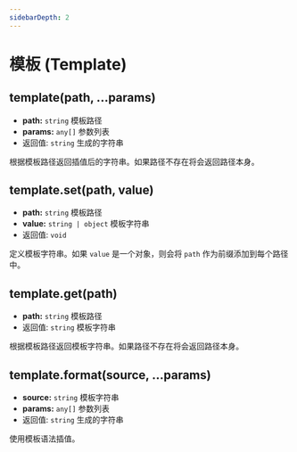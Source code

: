 ```yaml
---
sidebarDepth: 2
---
```


# 模板 (Template)

## template(path, ...params)

- **path:** `string` 模板路径
- **params:** `any[]` 参数列表
- 返回值: `string` 生成的字符串

根据模板路径返回插值后的字符串。如果路径不存在将会返回路径本身。

## template.set(path, value)

- **path:** `string` 模板路径
- **value:** `string | object` 模板字符串
- 返回值: `void`

定义模板字符串。如果 `value` 是一个对象，则会将 `path` 作为前缀添加到每个路径中。

## template.get(path)

- **path:** `string` 模板路径
- 返回值: `string` 模板字符串

根据模板路径返回模板字符串。如果路径不存在将会返回路径本身。

## template.format(source, ...params)

- **source:** `string` 模板字符串
- **params:** `any[]` 参数列表
- 返回值: `string` 生成的字符串

使用模板语法插值。

